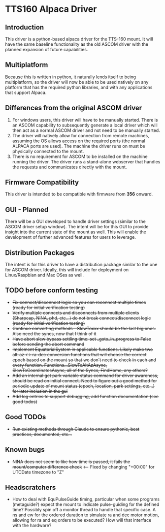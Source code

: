 ﻿# TTS160 Alpaca Driver
## Introduction
This driver is a python-based alpaca driver for the TTS-160 mount.  It will have the same baseline functionality as the old ASCOM driver with the planned expansion of future capabilities.

## Multiplatform
Because this is written in python, it naturally lends itself to being multiplatform, so the driver will now be able to be used natively on any platform that has the required python libraries, and with any applications that support Alpaca.

## Differences from the original ASCOM driver
1. For windows users, this driver will have to be manually started.  There is an ASCOM capability to subsequently generate a local driver which will then act as a normal ASCOM driver and not need to be manually started.
2. The driver will natively allow for connection from remote machines, assuming the OS allows access on the required ports (the normal ALPACA ports are used).  The machine the driver runs on must be physically connected to the mount.
3. There is no requirement for ASCOM to be installed on the machine running the driver.  The driver runs a stand-alone webserver that handles the requests and communicates directly with the mount.

## Firmware Compatibility
This driver is intended to be compatible with firmware from **356** onward.

## GUI - Planned
There will be a GUI developed to handle driver settings (similar to the ASCOM driver setup window).  The intent will be for this GUI to provide insight into the current state of the mount as well.  This will enable the development of further advanced features for users to leverage.

## Distribution Packages
The intent is for this driver to have a distribution package similar to the one for ASCOM driver.  Ideally, this will include for deployment on Linux/Raspbian and Mac OSes as well.

## TODO before conform testing
* ~~Fix connect/disconnect logic so you can reconnect multiple times (ready for initial verification testing)~~
* ~~Verify multiple connects and disconnects from multiple clients (Sharpcap, NINA, phd, etc...) do not break connect/disconnect logic (ready for initial verification testing)~~
* ~~Continue converting methods - SlewToxxx should be the last big ones.  Also need the syncs, now that I think of it~~
* ~~Have abort slew bypass settling time: set _goto_in_progress to False before sending the abort command~~
* ~~Implement EquatorialSystem in applicable functions.  Likely make two alt-az <-> ra-dec conversion functions that will choose the correct epoch based on the mount so that we don't need to check in each and every function.  Functions...SlewToAltAzAsync, SlewToCoordinatesAsync, all of the Syncs, FindHome, any others?~~
* ~~Add an internal get park variable status command for driver awareness, should be read on initial connect.  Need to figure out a good method for periodic update of mount status (epoch, location, park settings, etc...) for later inclusion in the gui~~
* ~~Add log entries to support debugging, add function documentation (see good todos)~~

## Good TODOs
* ~~Run existing methods through Claude to ensure pythonic, best practices, documented, etc...~~

## Known bugs
* ~~NINA does not seem to like how time is passed, it fails the mount/computer difference check~~ <-- Fixed by changing "+00:00" for UTCDate timezone to "Z"

## Headscratchers
* How to deal with EquPulseGuide timing, particular when some programs (metaguide?) expect the mount to indicate pulse-guiding for the defined time?  Possibly spin off a monitor thread to handle that specific case.  A ns and ew for the ordered duration to simulate ra and dec motor motion, allowing for ra and eq orders to be executed?  How will that interface with the hardware?
